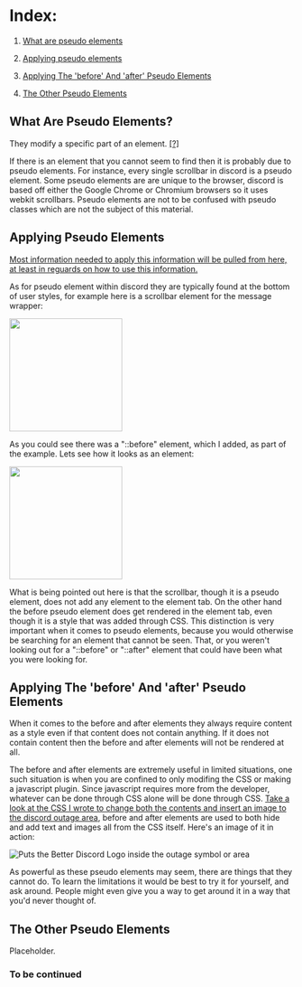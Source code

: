 <h1>Index:</h1>

1) <a href="#WhatAreSE">What are pseudo elements</a>

2) <a href="#ApplyingPE">Applying pseudo elements</a>

3) <a href="#ApplyingBA">Applying The 'before' And 'after' Pseudo Elements</a>

4) <a href="OtherSE">The Other Pseudo Elements</a>

<a name="WhatAreSE"><h2>What Are Pseudo Elements?</h2></a>

They modify a specific part of an element. <a href="https://www.w3schools.com/css/css_pseudo_elements.asp" target="_blank">[?]</a>
  
If there is an element that you cannot seem to find then it is probably due to pseudo elements. For instance, every single scrollbar in discord is a pseudo element. Some pseudo elements are are unique to the browser, discord is based off either the Google Chrome or Chromium browsers so it uses webkit scrollbars. Pseudo elements are not to be confused with pseudo classes which are not the subject of this material.

<a name="ApplyingPE"><h2>Applying Pseudo Elements</h2></a>

<a href="https://www.w3schools.com/css/css_pseudo_elements.asp">Most information needed to apply this information will be pulled from here, at least in reguards on how to use this information.</a>

As for pseudo element within discord they are typically found at the bottom of user styles, for example here is a scrollbar element for the message wrapper:

<img src="https://raw.githubusercontent.com/CompletelyUnbelievable/ThemeResource/master/BetterDiscord101/PseudoCSS/Images/PseudoElementExample.png" height="200px">

As you could see there was a "::before" element, which I added, as part of the example. Lets see how it looks as an element:

<img src="https://raw.githubusercontent.com/CompletelyUnbelievable/ThemeResource/master/BetterDiscord101/PseudoCSS/Images/PseudoElementExample2.png" height="200px">

What is being pointed out here is that the scrollbar, though it is a pseudo element, does not add any element to the element tab. On the other hand the before pseudo element does get rendered in the element tab, even though it is a style that was added through CSS. This distinction is very important when it comes to pseudo elements, because you would otherwise be searching for an element that cannot be seen. That, or you weren't looking out for a "::before" or "::after" element that could have been what you were looking for.

<a name="ApplyingBA"><h2>Applying The 'before' And 'after' Pseudo Elements</h2></a>

When it comes to the before and after elements they always require content as a style even if that content does not contain anything. If it does not contain content then the before and after elements will not be rendered at all.

The before and after elements are extremely useful in limited situations, one such situation is when you are confined to only modifing the CSS or making a javascript plugin. Since javascript requires more from the developer, whatever can be done through CSS alone will be done through CSS. <a href="https://github.com/CompletelyUnbelievable/ThemeResource/blob/master/ChangeOutage/raw/Outage.css">Take a look at the CSS I wrote to change both the contents and insert an image to the discord outage area</a>, before and after elements are used to both hide and add text and images all from the CSS itself. Here's an image of it in action:

![Puts the Better Discord Logo inside the outage symbol or area](https://raw.githubusercontent.com/CompletelyUnbelievable/ThemeResource/master/ChangeOutage/Images/image.png)

As powerful as these pseudo elements may seem, there are things that they cannot do. To learn the limitations it would be best to try it for yourself, and ask around. People might even give you a way to get around it in a way that you'd never thought of.

<a name="OtherPE"><h2>The Other Pseudo Elements</h2></a>

Placeholder.

<h3>To be continued</h3>
